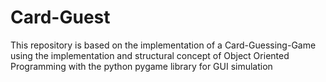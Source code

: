 # Card-Guest
This repository is based on the implementation of a Card-Guessing-Game using the implementation and structural concept of Object Oriented Programming with the python pygame library for GUI simulation
